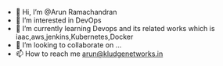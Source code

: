 - 👋 Hi, I’m @Arun Ramachandran
- 👀 I’m interested in DevOps 
- 🌱 I’m currently learning Devops and its related works which is iaac,aws,jenkins,Kubernetes,Docker
- 💞️ I’m looking to collaborate on ...
- 📫 How to reach me arun@kludgenetworks.in

<!---
aruncalpine/aruncalpine is a ✨ special ✨ repository because its `README.md` (this file) appears on your GitHub profile.
You can click the Preview link to take a look at your changes.
--->
